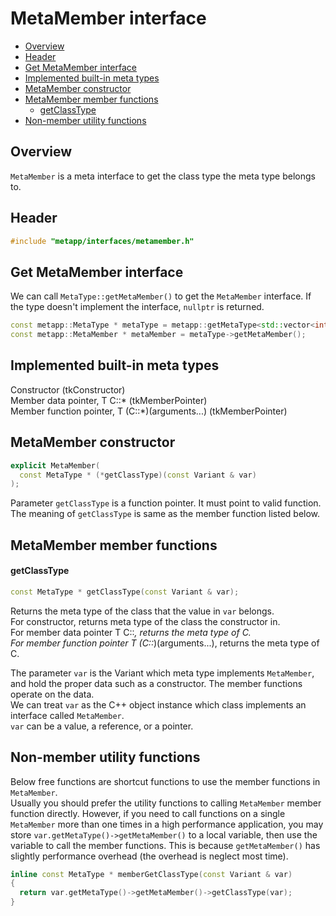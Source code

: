 # MetaMember interface
<!--begintoc-->
* [Overview](#a2_1)
* [Header](#a2_2)
* [Get MetaMember interface](#a2_3)
* [Implemented built-in meta types](#a2_4)
* [MetaMember constructor](#a2_5)
* [MetaMember member functions](#a2_6)
  * [getClassType](#a4_1)
* [Non-member utility functions](#a2_7)
<!--endtoc-->

<a id="a2_1"></a>
## Overview

`MetaMember` is a meta interface to get the class type the meta type belongs to.  

<a id="a2_2"></a>
## Header

```c++
#include "metapp/interfaces/metamember.h"
```

<a id="a2_3"></a>
## Get MetaMember interface

We can call `MetaType::getMetaMember()` to get the `MetaMember` interface. If the type doesn't implement the interface, `nullptr` is returned.

```c++
const metapp::MetaType * metaType = metapp::getMetaType<std::vector<int> >();
const metapp::MetaMember * metaMember = metaType->getMetaMember();
```

<a id="a2_4"></a>
## Implemented built-in meta types

Constructor (tkConstructor)  
Member data pointer, T C::* (tkMemberPointer)  
Member function pointer, T (C::*)(arguments...) (tkMemberPointer)  

<a id="a2_5"></a>
## MetaMember constructor

```c++
explicit MetaMember(
  const MetaType * (*getClassType)(const Variant & var)
);
```

Parameter `getClassType` is a function pointer. It must point to valid function.  
The meaning of `getClassType` is same as the member function listed below.

<a id="a2_6"></a>
## MetaMember member functions

<a id="a4_1"></a>
#### getClassType

```c++
const MetaType * getClassType(const Variant & var);
```
Returns the meta type of the class that the value in `var` belongs.  
For constructor, returns meta type of the class the constructor in.  
For member data pointer T C::*, returns the meta type of C.   
For member function pointer T (C::*)(arguments...), returns the meta type of C.   

The parameter `var` is the Variant which meta type implements `MetaMember`, and hold the proper data such as a constructor. The member functions operate on the data.  
We can treat `var` as the C++ object instance which class implements an interface called `MetaMember`.  
`var` can be a value, a reference, or a pointer.  

<a id="a2_7"></a>
## Non-member utility functions

Below free functions are shortcut functions to use the member functions in `MetaMember`.  
Usually you should prefer the utility functions to calling `MetaMember` member function directly. However, if you need to call functions on a single `MetaMember` more than one times in a high performance application, you may store `var.getMetaType()->getMetaMember()` to a local variable, then use the variable to call the member functions. This is because `getMetaMember()` has slightly performance overhead (the overhead is neglect most time).

```c++
inline const MetaType * memberGetClassType(const Variant & var)
{
  return var.getMetaType()->getMetaMember()->getClassType(var);
}
```
